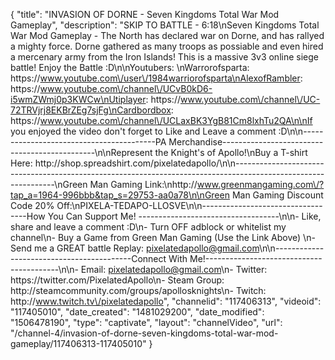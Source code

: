 {
    "title": "INVASION OF DORNE - Seven Kingdoms Total War Mod Gameplay",
    "description": "SKIP TO BATTLE - 6:18\nSeven Kingdoms Total War Mod Gameplay - The North has declared war on Dorne, and has rallyed a mighty force.  Dorne gathered as many troops as possiable and even hired a mercenary army from the Iron Islands!  This is a massive 3v3 online siege battle! Enjoy the Battle :D\n\nYoutubers: \nWarrorofsparta: https:\/\/www.youtube.com\/user\/1984warriorofsparta\nAlexofRambler: https:\/\/www.youtube.com\/channel\/UCvB0kD6-i5wmZWmj0p3KWCw\nUtiplayer: https:\/\/www.youtube.com\/channel\/UC-72TRVjrj8EKBrZEg7sjFg\nCardbordbox: https:\/\/www.youtube.com\/channel\/UCLaxBK3YgB81Cm8lxhTu2QA\n\nIf you enjoyed the video don't forget to Like and Leave a comment :D\n\n-----------------------------------------PA Merchandise----------------------------------------------\n\nRepresent the Knight's of Apollo!\nBuy a T-shirt Here: http:\/\/shop.spreadshirt.com\/pixelatedapollo\/\n\n---------------------------------------------------------------------------------------------------------------\nGreen Man Gaming Link:\nhttp:\/\/www.greenmangaming.com\/?tap_a=1964-996bbb&tap_s=29753-aa0a78\n\nGreen Man Gaming Discount Code 20% Off:\nPIXELA-TEDAPO-LLOSVE\n\n----------------------------------How You Can Support Me! -----------------------------------\n\n- Like, share and leave a comment :D\n- Turn OFF adblock or whitelist my channel\n- Buy a Game from Green Man Gaming (Use the Link Above) \n- Send me a GREAT battle Replay: pixelatedapollo@gmail.com\n\n------------------------------------------Connect With Me!-----------------------------------------\n\n- Email: pixelatedapollo@gmail.com\n- Twitter: https:\/\/twitter.com\/PixelatedApollo\n- Steam Group:  http:\/\/steamcommunity.com\/groups\/apollosknights\n- Twitch: http:\/\/www.twitch.tv\/pixelatedapollo",
    "channelid": "117406313",
    "videoid": "117405010",
    "date_created": "1481029200",
    "date_modified": "1506478190",
    "type": "captivate",
    "layout": "channelVideo",
    "url": "\/channel-4\/invasion-of-dorne-seven-kingdoms-total-war-mod-gameplay\/117406313-117405010"
}